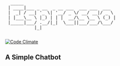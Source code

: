 <pre>


  _____                                   
 | ____|___ _ __  _ __ ___  ___ ___  ___  
 |  _| / __| '_ \| '__/ _ \/ __/ __|/ _ \ 
 | |___\__ \ |_) | | |  __/\__ \__ \ (_) |
 |_____|___/ .__/|_|  \___||___/___/\___/ 
           |_|                            

</pre>

[![Code Climate](https://img.shields.io/codeclimate/github/ftc-6806/espresso.svg)](https://codeclimate.com/github/FTC-6806/espresso)

## A Simple Chatbot
